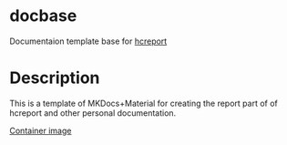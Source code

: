 # docbase
Documentaion template base for [hcreport](https://github.com/mauricioscastro/hcreport) 

# Description 
This is a template of MKDocs+Material for creating the report part of of hcreport and other personal documentation.

[Container image](quay.io/hcreport/docbase)
